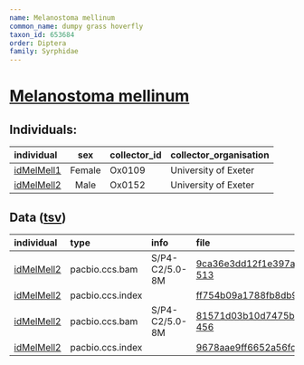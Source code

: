 ```yaml
---
name: Melanostoma mellinum
common_name: dumpy grass hoverfly
taxon_id: 653684
order: Diptera
family: Syrphidae
---
```


# [Melanostoma mellinum](https://www.ebi.ac.uk/ena/data/taxonomy/v1/taxon/tax-id/653684)

## Individuals:

| individual | sex | collector_id | collector_organisation |
| :--------- | :-: | :----------- | :--------------------- |
| [idMelMell1](idMelMell1.md) | Female | Ox0109 | University of Exeter |
| [idMelMell2](idMelMell2.md) | Male | Ox0152 | University of Exeter |

## Data ([tsv](Melanostoma_mellinum_data.tsv))

| individual | type | info | file |
| :--------- | :--- | :--- | :--- |
| [idMelMell2](idMelMell2.md) | pacbio.ccs.bam | S/P4-C2/5.0-8M | [9ca36e3dd12f1e397ac7e538deec2b67-513](https://darwin.cog.sanger.ac.uk/insects/Melanostoma_mellinum/idMelMell2/genomic_data/pacbio/m64089_200215_175654.ccs.bam) |
| [idMelMell2](idMelMell2.md) | pacbio.ccs.index |  | [ff754b09a1788fb8db99f6a197ae3f16](https://darwin.cog.sanger.ac.uk/insects/Melanostoma_mellinum/idMelMell2/genomic_data/pacbio/m64089_200215_175654.ccs.bam.pbi) |
| [idMelMell2](idMelMell2.md) | pacbio.ccs.bam | S/P4-C2/5.0-8M | [81571d03b10d7475b77e823297ed2870-456](https://darwin.cog.sanger.ac.uk/insects/Melanostoma_mellinum/idMelMell2/genomic_data/pacbio/m64094_191126_131532.bc1021_BAK8B_OA--bc1021_BAK8B_OA.ccs.bam) |
| [idMelMell2](idMelMell2.md) | pacbio.ccs.index |  | [9678aae9ff6652a56fc13380bbb8f06c](https://darwin.cog.sanger.ac.uk/insects/Melanostoma_mellinum/idMelMell2/genomic_data/pacbio/m64094_191126_131532.bc1021_BAK8B_OA--bc1021_BAK8B_OA.ccs.bam.pbi) |
